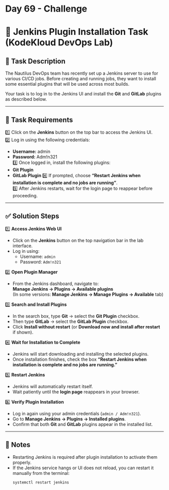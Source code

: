 # Day 69 - Challenge 
# 🧩 Jenkins Plugin Installation Task (KodeKloud DevOps Lab)

## 📜 Task Description
The Nautilus DevOps team has recently set up a Jenkins server to use for various CI/CD jobs. Before creating and running jobs, they want to install some essential plugins that will be used across most builds.

Your task is to log in to the Jenkins UI and install the **Git** and **GitLab** plugins as described below.

---

## 🎯 Task Requirements

1️⃣ Click on the **Jenkins** button on the top bar to access the Jenkins UI.  
2️⃣ Log in using the following credentials:
   - **Username:** admin  
   - **Password:** Adm!n321  
3️⃣ Once logged in, install the following plugins:
   - **Git Plugin**
   - **GitLab Plugin**
4️⃣ If prompted, choose **“Restart Jenkins when installation is complete and no jobs are running”**.  
5️⃣ After Jenkins restarts, wait for the login page to reappear before proceeding.

---

## ✅ Solution Steps

1️⃣ **Access Jenkins Web UI**
- Click on the **Jenkins** button on the top navigation bar in the lab interface.  
- Log in using:
  - Username: `admin`  
  - Password: `Adm!n321`  

2️⃣ **Open Plugin Manager**
- From the Jenkins dashboard, navigate to:  
  **Manage Jenkins → Plugins → Available plugins**  
  (In some versions: **Manage Jenkins → Manage Plugins → Available** tab)

3️⃣ **Search and Install Plugins**
- In the search box, type **Git** → select the **Git Plugin** checkbox.  
- Then type **GitLab** → select the **GitLab Plugin** checkbox.  
- Click **Install without restart** (or **Download now and install after restart** if shown).

4️⃣ **Wait for Installation to Complete**
- Jenkins will start downloading and installing the selected plugins.  
- Once installation finishes, check the box **“Restart Jenkins when installation is complete and no jobs are running.”**

5️⃣ **Restart Jenkins**
- Jenkins will automatically restart itself.  
- Wait patiently until the **login page** reappears in your browser.

6️⃣ **Verify Plugin Installation**
- Log in again using your admin credentials (`admin / Adm!n321`).  
- Go to **Manage Jenkins → Plugins → Installed plugins**.  
- Confirm that both **Git** and **GitLab** plugins appear in the installed list.

---

## 🧠 Notes
- Restarting Jenkins is required after plugin installation to activate them properly.  
- If the Jenkins service hangs or UI does not reload, you can restart it manually from the terminal:  
  ```bash
  systemctl restart jenkins

